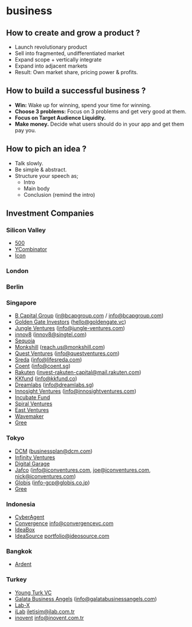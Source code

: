 # business

## How to create and grow a product ?

* Launch revolutionary product
* Sell into fragmented, undifferentiated market
* Expand scope + vertically integrate
* Expand into adjacent markets
* Result: Own market share, pricing power & profits.

## How to build a successful business ?

* **Win:** Wake up for winning, spend your time for winning. 
* **Choose 3 problems:** Focus on 3 problems and get very good at them.
* **Focus on Target Audience Liquidity.**
* **Make money.** Decide what users should do in your app and get them pay you.

## How to pich an idea ?

* Talk slowly.
* Be simple & abstract.
* Structure your speech as;
  * Intro
  * Main body
  * Conclusion (remind the intro)

## Investment Companies

### Silicon Valley

* [500](https://500.co/)
* [YCombinator](https://ycombinator.com)
* [Icon](http://iconventures.com) 

### London

### Berlin

### Singapore

* [B Capital Group](https://bcapgroup.com/) (ir@bcapgroup.com / info@bcapgroup.com)
* [Golden Gate Investors](http://goldengate.vc/investors/) (hello@goldengate.vc)
* [Jungle Ventures](http://www.jungle-ventures.com/) (info@jungle-ventures.com)
* [innov8](http://innov8.singtel.com) (innov8@singtel.com)
* [Sequoia](https://www.sequoiacap.com/)
* [Monkshill](http://www.monkshill.com/) (reach.us@monkshill.com)
* [Quest Ventures](https://www.questventures.com/) (info@questventures.com)
* [Sreda](http://sreda.vc/) (info@lifesreda.com)
* [Coent](http://coent.sg) (info@coent.sg)
* [Rakuten](https://capital.rakuten.com/) (invest-rakuten-capital@mail.rakuten.com)
* [KKfund](http://kkfund.co) (info@kkfund.co)
* [Dreamlabs](http://dreamlabs.sg) (info@dreamlabs.sg)
* [Innosight Ventures](http://www.innosightventures.com/) (info@innosightventures.com)
* [Incubate Fund](http://incubatefund.com/en/)
* [Spiral Ventures](https://spiral-ventures.com/)
* [East Ventures](https://east.vc)
* [Wavemaker](http://wavemaker.vc/#intro)
* [Gree](https://www.greeventures.com/en/) 


### Tokyo

* [DCM](https://www.dcm.com) (businessplan@dcm.com)
* [Infinity Ventures](http://www.infinityventures.com/)
* [Digital Garage](http://www.garage.co.jp/en/)
* [Jafco](http://www.jafco.com/) (info@iconventures.com, joe@iconventures.com, nick@iconventures.com)
* [Globis](http://www.globiscapital.co.jp/en/) (info-gcp@globis.co.jp)
* [Gree](https://www.greeventures.com/en/) 

### Indonesia

* [CyberAgent](http://www.cyberagentventures.com/)
* [Convergence](http://www.convergencevc.com/) info@convergencevc.com
* [IdeaBox](http://ideabox.co.id/)
* [IdeaSource](http://ideasource.com) portfolio@ideosource.com

### Bangkok

* [Ardent](http://www.ardentcapital.com/ardent/)

### Turkey

* [Young Turk VC](http://www.youngturkvc.com/)
* [Galata Business Angels](http://www.galatabusinessangels.com/) (info@galatabusinessangels.com)
* [Lab-X](http://lab-x.org/)
* [iLab](http://www.ilab.com.tr/) iletisim@ilab.com.tr
* [inovent](http://www.inovent.com.tr/) info@inovent.com.tr
